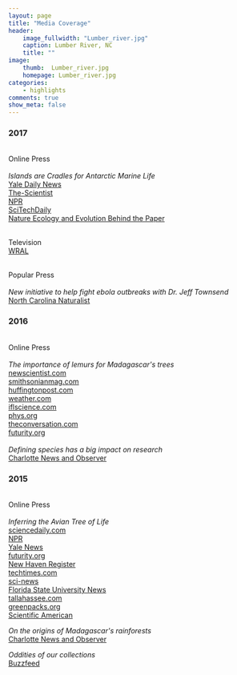 ```yaml
---
layout: page
title: "Media Coverage"
header:
    image_fullwidth: "Lumber_river.jpg"
    caption: Lumber River, NC
    title: ""
image:
    thumb:  Lumber_river.jpg
    homepage: Lumber_river.jpg
categories:
    - highlights
comments: true
show_meta: false
---
```

 
<h3>2017</h3>

<br> Online Press
<br>
<br><i> Islands are Cradles for Antarctic Marine Life</i>
<br><a href="https://news.yale.edu/2017/07/24/islands-are-evolutionary-cradle-antarctica-marine-life"> <en>Yale Daily News</en></a>
<br><a href="http://www.the-scientist.com/?articles.view/articleNo/49953/title/Islands-North-of-Antarctica-Key-to-Fish-Species-Diversity/"> <en>The-Scientist</en></a>
<br><a href="http://wshu.org/post/warming-seas-endanger-antarctic-ecosystem-and-billion-dollar-fishing-industry#stream/0"> <en>NPR</en></a>
<br><a href="https://scitechdaily.com/yale-study-examines-evolutionary-cradle-for-antarctica-marine-life/"><en>SciTechDaily</en></a>
<br><a href="https://natureecoevocommunity.nature.com/channels/521-behind-the-paper/posts/18801-for-fish-only-one-road-leads-to-antarctica"> <en>Nature Ecology and Evolution Behind the Paper </en></a>

<br> Television 
<br><a href="http://www.wral.com/weather/video/16776420/"> <en>WRAL</en></a>

<br> Popular Press
<br>
<br><i> New initiative to help fight ebola outbreaks with Dr. Jeff Townsend</i>
<br><a href="http://carolinafishes.github.io/images/2017.ebola.pdf"> <en>North Carolina Naturalist</en></a>

<h3>2016</h3>

<br> Online Press
<br>
<br> <i>The importance of lemurs for Madagascar's trees</i>
<br><a href="https://www.newscientist.com/article/2083800-lemur-extinctions-in-madagascar-leave-behind-doomed-orphan-trees/"> <en>newscientist.com</en></a>
<br><a href="http://www.smithsonianmag.com/science-nature/lemur-extinctions-are-harmful-madagascars-plant-life-too-180958717/"> <en>smithsonianmag.com</en></a>
<br><a href="http://www.huffingtonpost.com/the-conversation-africa/how-lessons-from-past-ext_b_10112598.html"> <en>huffingtonpost.com</en></a> 
<br><a href="https://weather.com/science/environment/news/study-shows-lemur-extinctions-hurting-fruit"> <en>weather.com</en></a> 
<br><a href="http://www.iflscience.com/plants-and-animals/if-lemurs-go-extinct-madagascars-large-seeded-plants-may-too/"> <en>iflscience.com</en></a> 
<br><a href="https://phys.org/news/2016-04-lemur-extinctions-orphaned-madagascar-species.html"> <en>phys.org</en></a> 
<br><a href="http://theconversation.com/how-lessons-from-past-extinctions-can-help-save-madagascars-lemurs-59758"> <en>theconversation.com</en></a> 
<br><a href="http://www.futurity.org/lemurs-canarium-plants-extinction-1136932-2/"> <en>futurity.org</en></a> 
<br>
<br> <i>Defining species has a big impact on research</i>
<br><a href="http://www.newsobserver.com/news/technology/article56659913.html"> <en>Charlotte News and Observer</en></a>

<h3>2015</h3>

<br> Online Press
<br>
<br> <i>Inferring the Avian Tree of Life</i>
<br><a href="https://www.sciencedaily.com/releases/2015/10/151012181033.htm"> <en>sciencedaily.com</en></a>
<br><a href="http://wnpr.org/post/biologists-new-understanding-birds-and-tree-life"> <en>NPR</en></a> 
<br><a href="https://news.yale.edu/2015/10/07/tree-life-birds-almost-complete"> <en>Yale News</en></a> 
<br><a href="http://www.futurity.org/birds-evolution-1021292/"> <en>futurity.org</en></a> 
<br><a href="http://www.nhregister.com/article/NH/20151007/NEWS/151009595"> <en>New Haven Register</en></a>
<br><a href="http://www.techtimes.com/articles/93052/20151009/researchers-say-comprehensive-bird-family-tree-nearly-complete.htm"> <en>techtimes.com</en></a> 
<br><a href="http://www.sci-news.com/biology/science-avian-tree-life-03326.html"> <en>sci-news</en></a>
<br><a href="http://news.fsu.edu/news/science-technology/2015/10/12/from-hummingbird-to-owl-new-research-decodes-bird-family-tree/"> <en>Florida State University News</en></a> 
<br><a href="http://www.tallahassee.com/story/life/home-garden/2015/10/15/fsu-research-helps-decode-bird-family-tree/74024294/"> <en>tallahassee.com</en></a> 
<br><a href="http://www.greenpacks.org/2015/10/19/scientists-reveal-new-family-hierarchy-for-birds/"> <en>greenpacks.org</en></a> 
<br><a href="https://blogs.scientificamerican.com/tetrapod-zoology/hot-news-from-planet-archosaur/"> <en>Scientific American</en></a> 

<i> On the origins of Madagascar's rainforests </i>
<br><a href="http://www.charlotteobserver.com/news/science-technology/article39134088.html"> <en>Charlotte News and Observer</en></a> 

<i> Oddities of our collections</i>
<br><a href="https://www.buzzfeed.com/alexkasprak/things-in-jars?utm_term=.puea11QGyd#.bh1ybbYQeE"> <en>Buzzfeed</en></a> 


